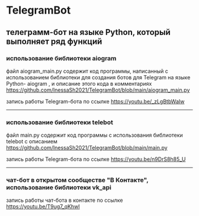 # TelegramBot
## телеграмм-бот на языке Python, который выполняет ряд функций

### использование библиотеки aiogram
файл aiogram_main.py содержит код программы, написанный с использованием библиотеки для создания ботов для Telegram на языке Python-  aiogram , и описание этого кода в комментариях   https://github.com/InessaSh2021/TelegramBot/blob/main/aiogram_main.py

запись работы Telegram-бота по ссылке https://youtu.be/_zLgBtbWaIw


--------------------------------------------------------------------------------------------------------------------------------------------------------------------------

### использование библиотеки telebot
файл main.py содержит код программы с использования библиотеки telebot с описанием https://github.com/InessaSh2021/TelegramBot/blob/main/main.py

запись работы Telegram-бота по ссылке https://youtu.be/n9DrS8h85_U


--------------------------------------------------------------------------------------------------------------------------------------------------------------------------

### чат-бот в открытом сообществе "В Контакте", использование библиотеки vk_api

запись работы чат-бота в контакте по ссылке  https://youtu.be/T9ug7_qKhwI
